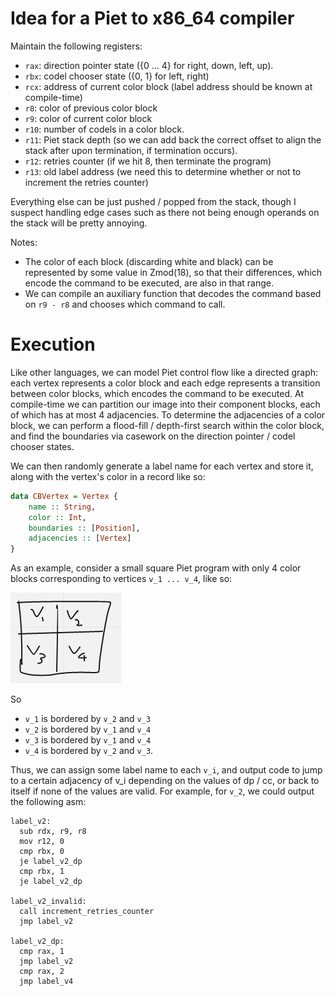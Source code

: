# Idea for a Piet to x86_64 compiler

Maintain the following registers: 

* `rax`: direction pointer state ({0 ... 4} for right, down, left, up).
* `rbx`: codel chooser state ({0, 1} for left, right)
* `rcx`: address of current color block (label address should be known at compile-time)
* `r8`: color of previous color block
* `r9`: color of current color block
* `r10`: number of codels in a color block.
* `r11`: Piet stack depth (so we can add back the correct offset to align the stack after upon termination, if termination occurs).
* `r12`: retries counter (if we hit 8, then terminate the program)
* `r13`: old label address (we need this to determine whether or not to increment the retries counter)

Everything else can be just pushed / popped from the stack, though I suspect handling edge cases such as there not being enough operands on the stack will be pretty annoying.

Notes:

* The color of each block (discarding white and black) can be represented by some value in Zmod(18), so that their differences, which encode the command to be executed, are also in that range.  
* We can compile an auxiliary function that decodes the command based on `r9 - r8` and chooses which command to call.

# Execution

Like other languages, we can model Piet control flow like a directed graph: each vertex represents a color block and each edge represents a transition between color blocks, which encodes the command to be executed.  At compile-time we can partition our image into their component blocks, each of which has at most 4 adjacencies.  To determine the adjacencies of a color block, we can perform a flood-fill / depth-first search within the color block, and find the boundaries via casework on the direction pointer / codel chooser states.

We can then randomly generate a label name for each vertex and store it, along with the vertex's color in a record like so:

```haskell
data CBVertex = Vertex {
    name :: String,
    color :: Int,
    boundaries :: [Position],
    adjacencies :: [Vertex]
}
```

As an example, consider a small square Piet program with only 4 color blocks corresponding to vertices `v_1 ... v_4`, like so:

![](example.png)

So 

* `v_1` is bordered by `v_2` and `v_3` 
* `v_2` is bordered by `v_1` and `v_4`
* `v_3` is bordered by `v_1` and `v_4`
* `v_4` is bordered by `v_2` and `v_3`.  

Thus, we can assign some label name to each `v_i`, and output code to jump to a certain adjacency of v_i depending on the values of dp / cc, or back to itself if none of the values are valid.  For example, for `v_2`, we could output the following asm: 

```
label_v2:
  sub rdx, r9, r8
  mov r12, 0
  cmp rbx, 0
  je label_v2_dp
  cmp rbx, 1
  je label_v2_dp

label_v2_invalid:
  call increment_retries_counter
  jmp label_v2

label_v2_dp:
  cmp rax, 1
  jmp label_v2
  cmp rax, 2
  jmp label_v4
```

